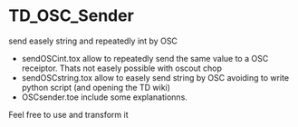 # TD_OSC_Sender
send easely string and repeatedly int by OSC
- sendOSCint.tox allow to repeatedly send the same value to a OSC receiptor. Thats not easely possible with oscout chop
- sendOSCstring.tox allow to easely send string by OSC avoiding to write python script (and opening the TD wiki)
- OSCsender.toe include some explanationns.

Feel free to use and transform it

